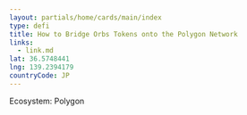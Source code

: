 ```yaml
---
layout: partials/home/cards/main/index
type: defi
title: How to Bridge Orbs Tokens onto the Polygon Network
links:
  - link.md
lat: 36.5748441
lng: 139.2394179
countryCode: JP
---
```


Ecosystem: Polygon
